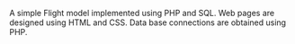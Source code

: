 A simple Flight model implemented using PHP and SQL. Web pages are designed using HTML and CSS. Data base connections are obtained using PHP.